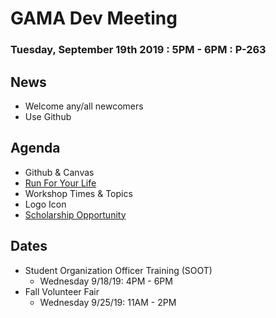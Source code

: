 # GAMA Dev Meeting
### Tuesday, September 19th 2019 : 5PM - 6PM : P-263

## News
 * Welcome any/all newcomers
 * Use Github

## Agenda
  * Github & Canvas
  * [Run For Your Life](https://raceroster.com/events/2019/23791/run-for-your-life-5k)
  * Workshop Times & Topics
  * Logo Icon
  * [Scholarship Opportunity](https://www.dannyerricoscholarship.com/)

## Dates
  * Student Organization Officer Training (SOOT) 
    * Wednesday 9/18/19: 4PM - 6PM 
  * Fall Volunteer Fair 
    * Wednesday 9/25/19: 11AM - 2PM 
 

